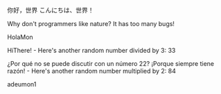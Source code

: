 你好，世界
こんにちは、世界！

Why don't programmers like nature? It has too many bugs!

HolaMon

HiThere! - Here's another random number divided by 3: 33

¿Por qué no se puede discutir con un número 22? ¡Porque siempre tiene razón! - Here's another random number multiplied by 2: 84

adeumon1
